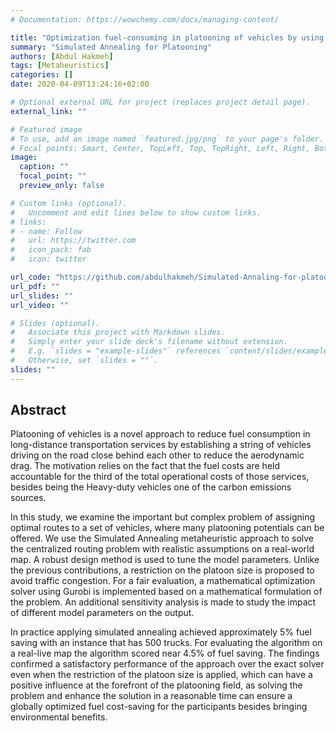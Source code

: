 ```yaml
---
# Documentation: https://wowchemy.com/docs/managing-content/

title: "Optimization fuel-consuming in platooning of vehicles by using sophisticated meta-heuristics"
summary: "Simulated Annealing for Platooning"
authors: [Abdul Hakmeh]
tags: [Metaheuristics]
categories: []
date: 2020-04-09T13:24:16+02:00

# Optional external URL for project (replaces project detail page).
external_link: ""

# Featured image
# To use, add an image named `featured.jpg/png` to your page's folder.
# Focal points: Smart, Center, TopLeft, Top, TopRight, Left, Right, BottomLeft, Bottom, BottomRight.
image:
  caption: ""
  focal_point: ""
  preview_only: false

# Custom links (optional).
#   Uncomment and edit lines below to show custom links.
# links:
# - name: Follow
#   url: https://twitter.com
#   icon_pack: fab
#   icon: twitter

url_code: "https://github.com/abdulhakmeh/Simulated-Annaling-for-platooning-problem.git"
url_pdf: ""
url_slides: ""
url_video: ""

# Slides (optional).
#   Associate this project with Markdown slides.
#   Simply enter your slide deck's filename without extension.
#   E.g. `slides = "example-slides"` references `content/slides/example-slides.md`.
#   Otherwise, set `slides = ""`.
slides: ""
---
```


## Abstract
Platooning of vehicles is a novel approach to reduce fuel consumption in long-distance transportation services by establishing a string of vehicles driving on the road close behind each other to reduce the aerodynamic drag. The motivation relies on the fact that the fuel costs are held accountable for the third of the total operational costs of those services, besides being the Heavy-duty vehicles one of the carbon emissions sources. 


In this study, we examine the important but complex problem of assigning optimal routes to a set of vehicles, where many platooning potentials can be offered. We use the Simulated Annealing metaheuristic approach to solve the centralized routing problem with realistic assumptions on a real-world map. A robust design method is used to tune the model parameters. Unlike the previous contributions, a restriction on the platoon size is proposed to avoid traffic congestion. For a fair evaluation, a mathematical optimization solver using Gurobi is implemented based on a mathematical formulation of the problem. An additional sensitivity analysis is made to study the impact of different model parameters on the output. 


In practice applying simulated annealing achieved approximately 5% fuel saving with an instance that has 500 trucks. For evaluating the algorithm on a real-live map the algorithm scored near 4.5% of fuel saving. The findings confirmed a satisfactory performance of the approach over the exact solver even when the restriction of the platoon size is applied, which can have a positive influence at the forefront of the platooning field, as solving the problem and enhance the solution in a reasonable time can ensure a globally optimized fuel cost-saving for the participants  besides bringing environmental benefits. 